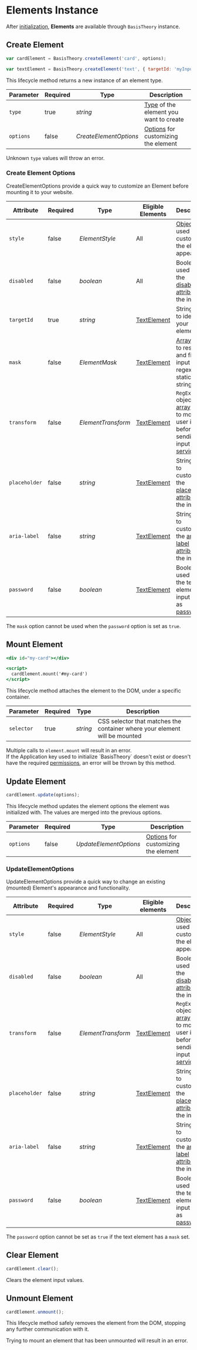 # Elements Instance

After [initialization](#initialize), **Elements** are available through `BasisTheory` instance.

## Create Element

```jsx
var cardElement = BasisTheory.createElement('card', options);

var textElement = BasisTheory.createElement('text', { targetId: 'myInputId', ...options });
```

This lifecycle method returns a new instance of an element type.

Parameter | Required | Type                   | Description
--------- | -------- | ----------------       | -----------
`type`    | true     | *string*               | [Type](#element-types) of the element you want to create
`options` | false    | *CreateElementOptions* | [Options](#elements-instance-create-element-create-element-options) for customizing the element

<aside class="warning">
  <span>Unknown <code>type</code> values will throw an error.</span>
</aside>

### Create Element Options

CreateElementOptions provide a quick way to customize an Element before mounting it to your website.

Attribute     | Required | Type                 | Eligible Elements                          | Description
------------- | -------- | -------------------- | ------------------------------------------ | -----------
`style`       | false    | *ElementStyle*       | All                                        | [Object](#element-style) used to customize the element appearance
`disabled`    | false    | *boolean*            | All                                        | Boolean used to set the [disabled attribute](https://developer.mozilla.org/en-US/docs/Web/HTML/Attributes/disabled) of the input(s)
`targetId`    | true     | *string*             | [TextElement](#element-types-text-element) | String used to identify your element
`mask`        | false    | *ElementMask*        | [TextElement](#element-types-text-element) | [Array](#element-mask) used to restrict and fill user input using regex and static strings
`transform`   | false    | *ElementTransform*   | [TextElement](#element-types-text-element) | `RegExp` object or [array](#element-transform) used to modify user input before sending input to any [services](#elements-services)
`placeholder` | false    | *string*             | [TextElement](#element-types-text-element) | String used to customize the [placeholder attribute](https://developer.mozilla.org/docs/Web/HTML/Element/input#attr-placeholder) of the input
`aria-label`  | false    | *string*             | [TextElement](#element-types-text-element) | String used to customize the [aria-label attribute](https://developer.mozilla.org/docs/Web/Accessibility/ARIA/ARIA_Techniques/Using_the_aria-label_attribute) of the input
`password`    | false    | *boolean*            | [TextElement](#element-types-text-element) | Boolean used to set the text element input type as [password](https://developer.mozilla.org/en-US/docs/Web/HTML/Element/input/password)

<aside class="warning">
  <span>The <code>mask</code> option cannot be used when the <code>password</code> option is set as <code>true</code>.</span>
</aside>

## Mount Element

```jsx
<div id="my-card"></div>

<script>
  cardElement.mount('#my-card')
</script>
```

This lifecycle method attaches the element to the DOM, under a specific container.

Parameter  | Required | Type     | Description
---------- | -------- | -------- | -----------
`selector` | true     | *string* | CSS selector that matches the container where your element will be mounted

<aside class="warning">
  <span>Multiple calls to <code>element.mount</code> will result in an error.</span>
</aside>

<aside class="warning">
  <span>If the Application key used to initialize `BasisTheory` doesn't exist or doesn't have the required <a href="#permissions">permissions</a>, an error will be thrown by this method.</span>
</aside>

## Update Element

```jsx
cardElement.update(options);
```

This lifecycle method updates the element options the element was initialized with. The values are merged into the previous options.

Parameter | Required | Type                   | Description
--------- | -------- | ----------------       | -----------
`options` | false    | *UpdateElementOptions* | [Options](#elements-instance-update-element-updateelementoptions) for customizing the element


### UpdateElementOptions

UpdateElementOptions provide a quick way to change an existing (mounted) Element's appearance and functionality.

Attribute     | Required | Type                 | Eligible elements                           | Description
------------- | -------- | -------------------- | ------------------------------------------- | -----------
`style`       | false    | *ElementStyle*       | All                                         | [Object](#element-style) used to customize the element appearance
`disabled`    | false    | *boolean*            | All                                         | Boolean used to set the [disabled attribute](https://developer.mozilla.org/en-US/docs/Web/HTML/Attributes/disabled) of the input(s)
`transform`   | false    | *ElementTransform*   | [TextElement](#element-types-text-element)  | `RegExp` object or [array](#element-transform) used to modify user input before sending input to any [services](#elements-services)
`placeholder` | false    | *string*             | [TextElement](#element-types-text-element)  | String used to customize the [placeholder attribute](https://developer.mozilla.org/docs/Web/HTML/Element/input#attr-placeholder) of the input
`aria-label`  | false    | *string*             | [TextElement](#element-types-text-element)  | String used to customize the [aria-label attribute](https://developer.mozilla.org/docs/Web/Accessibility/ARIA/ARIA_Techniques/Using_the_aria-label_attribute) of the input
`password`    | false    | *boolean*            | [TextElement](#element-types-text-element) | Boolean used to set the text element input type as [password](https://developer.mozilla.org/en-US/docs/Web/HTML/Element/input/password)

<aside class="warning">
  <span>The <code>password</code> option cannot be set as <code>true</code> if the text element has a <code>mask</code> set.</span>
</aside>

## Clear Element

```jsx
cardElement.clear();
```

Clears the element input values.

## Unmount Element

```jsx
cardElement.unmount();
```

This lifecycle method safely removes the element from the DOM, stopping any further communication with it.

<aside class="warning">
  <span>Trying to mount an element that has been unmounted will result in an error.</span>
</aside>
